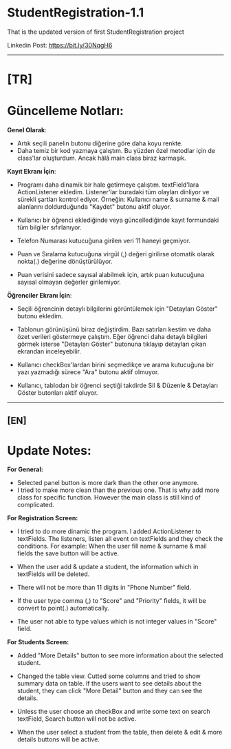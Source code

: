 # StudentRegistration-1.1
That is the updated version of first StudentRegistration project

Linkedin Post: https://bit.ly/30NqgH6

-----------------------------------------------------------------------------------------------------------------------------------


# **[TR]**

# Güncelleme Notları:


  **Genel Olarak**:
   - Artık seçili panelin butonu diğerine göre daha koyu renkte.
   - Daha temiz bir kod yazmaya çalıştım. Bu yüzden özel metodlar için de class'lar oluşturdum. Ancak hâlâ main class biraz karmaşık.

  **Kayıt Ekranı İçin**:
   - Programı daha dinamik bir hale getirmeye çalıştım. textField'lara ActionListener ekledim. Listener'lar buradaki tüm olayları dinliyor ve sürekli şartları kontrol ediyor.
      Örneğin: Kullanıcı name & surname & mail alanlarını doldurduğunda "Kaydet" butonu aktif oluyor. 
  
   - Kullanıcı bir öğrenci eklediğinde veya güncellediğinde kayıt formundaki tüm bilgiler sıfırlanıyor.
    
   - Telefon Numarası kutucuğuna girilen veri 11 haneyi geçmiyor.

   - Puan ve Sıralama kutucuğuna virgül (,) değeri girilirse otomatik olarak nokta(.) değerine dönüştürülüyor.

   - Puan verisini sadece sayısal alabilmek için, artık puan kutucuğuna sayısal olmayan değerler girilemiyor. 


   **Öğrenciler Ekranı İçin**:
   - Seçili öğrencinin detaylı bilgilerini görüntülemek için "Detayları Göster" butonu ekledim.
   
   - Tablonun görünüşünü biraz değiştirdim. Bazı satırları kestim ve daha özet verileri göstermeye çalıştım. Eğer öğrenci daha detaylı bilgileri görmek isterse "Detayları Göster"
    butonuna tıklayıp detayları çıkan ekrandan inceleyebilir.
      
   - Kullanıcı checkBox'lardan birini seçmedikçe ve arama kutucuğuna bir yazı yazmadığı sürece "Ara" butonu aktif olmuyor.
      
   - Kullanıcı, tablodan bir öğrenci seçtiği takdirde Sil & Düzenle & Detayları Göster butonları aktif oluyor.
   



-----------------------------------------------------------------------------------------------------------------------------------




## **[EN]**

# Update Notes:


  **For General:**
   - Selected panel button is more dark than the other one anymore.
   - I tried to make more clean than the previous one. That is why add more class for specific function. However the main class is still kind of complicated.

  **For Registration Screen:**
   - I tried to do more dinamic the program. I added ActionListener to textFields. The listeners, listen all event on textFields and they check the conditions.
      For example: When the user fill name & surname & mail fields the save button will be active. 
  
   - When the user add & update a student, the information which in textFields will be deleted.
    
   - There will not be more than 11 digits in "Phone Number" field.

   - If the user type comma (,) to "Score" and "Priority" fields, it will be convert to point(.) automatically.

   - The user not able to type values which is not integer values in "Score" field. 

   **For Students Screen:**
   - Added "More Details" button to see more information about the selected student. 
   
   - Changed the table view. Cutted some columns and tried to show summary data on table. If the users want to see details about the student, they can click "More Detail" button
    and they can see the details.
      
   - Unless the user choose an checkBox and write some text on search textField, Search button will not be active.
      
   - When the user select a student from the table, then delete & edit & more details buttons will be active.
   

